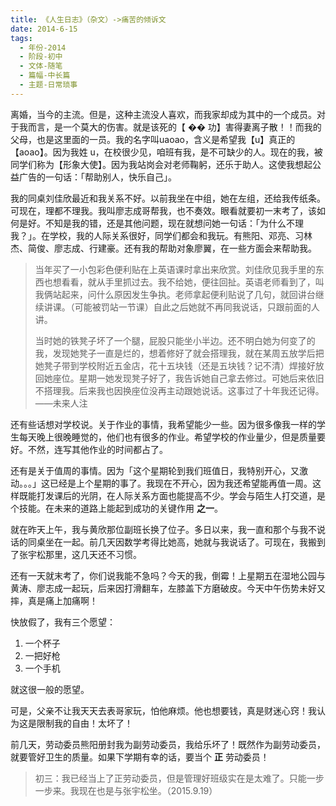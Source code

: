 ```yaml
---
title: 《人生日志》（杂文）->痛苦的倾诉文
date: 2014-6-15
tags:
  - 年份-2014
  - 阶段-初中
  - 文体-随笔
  - 篇幅-中长篇
  - 主题-日常琐事
---
```


离婚，当今的主流。但是，这种主流没人喜欢，而我家却成为其中的一个成员。对于我而言，是一个莫大的伤害。就是该死的【 �� 功】害得妻离子散！！而我的父母，也是这里面的一员。我的名字叫uaoao，含义是希望我【u】真正的【aoao】。因为我姓 u，在校很少见，咱班有我，是不可缺少的人。现在的我，被同学们称为【形象大使】。因为我站岗会对老师鞠躬，还乐于助人。这使我想起公益广告的一句话：「帮助别人，快乐自己」。

我的同桌刘佳欣最近和我关系不好。以前我坐在中组，她在左组，还给我传纸条。可现在，理都不理我。我叫廖志成哥帮我，也不奏效。眼看就要初一末考了，该如何是好。不知是我的错，还是其他问题，现在就想问她一句话：「为什么不理我？」。在学校，我的人际关系很好，同学们都会和我玩。有熊阳、邓亮、习林杰、简俊、廖志成、行建豪。还有我的帮助对象廖翼，在一些方面会来帮助我。

> 当年买了一小包彩色便利贴在上英语课时拿出来欣赏。刘佳欣见我手里的东西也想看看，就从手里抓过去。我不给她，便往回扯。英语老师看到了，叫我俩站起来，问什么原因发生争执。老师拿起便利贴说了几句，就回讲台继续讲课。（可能被罚站一节课）自此之后她就不再同我说话，只跟前面的人讲。
> 
> 当时她的铁凳子坏了一个腿，屁股只能坐小半边。还不明白她为何变了的我，发现她凳子一直是烂的，想着修好了就会搭理我，就在某周五放学后把她凳子带到学校附近五金店，花十五块钱（还是五块钱？记不清）焊接好放回她座位。星期一她发现凳子好了，我告诉她自己拿去修过。可她后来依旧不搭理我。后来我也因换座位没再主动跟她说话。这事过了十年我还记得。——未来人注

还有些话想对学校说。关于作业的事情，我希望能少一些。因为很多像我一样的学生每天晚上很晚睡觉的，他们也有很多的作业。希望学校的作业量少，但是质量要好。不然，连写其他作业的时间都占了。

还有是关于值周的事情。因为「这个星期轮到我们班值日，我特别开心，又激动。。。」这已经是上个星期的事了。我现在不开心，因为我还希望能再值一周。这样既能打发课后的光阴，在人际关系方面也能提高不少。学会与陌生人打交道，是个技能。在未来的道路上能起到成功的关键作用 **之一**。

就在昨天上午，我与黄欣那位副班长换了位子。多日以来，我一直和那个与我不说话的同桌坐在一起。前几天因数学考得比她高，她就与我说话了。可现在，我搬到了张宇松那里，这几天还不习惯。

还有一天就末考了，你们说我能不急吗？今天的我，倒霉！上星期五在湿地公园与黄涛、廖志成一起玩，后来因打滑翻车，左膝盖下方磨破皮。今天中午伤势未好又摔，真是痛上加痛啊！

快放假了，我有三个愿望：

1. 一个杯子
2. 一把好枪
3. 一个手机

就这很一般的愿望。

可是，父亲不让我天天去表哥家玩，怕他麻烦。他也想要钱，真是财迷心窍！我认为这是限制我的自由！太坏了！

前几天，劳动委员熊阳册封我为副劳动委员，我给乐坏了！既然作为副劳动委员，就要管好卫生的质量。如果下学期有幸的话，要当个 **正** 劳动委员！

> 初三：我已经当上了正劳动委员，但是管理好班级实在是太难了。只能一步一步来。我现在也是与张宇松坐。（2015.9.19）
















